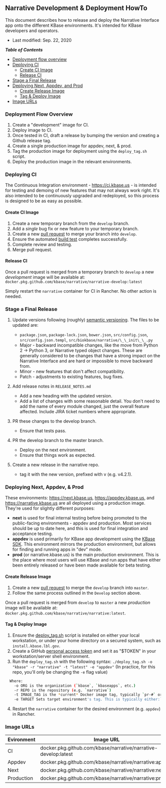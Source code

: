 ## Narrative Development & Deployment HowTo

This document describes how to release and deploy the Narrative Interface app onto the different KBase environments. It's intended for KBase developers and operators.

- Last modified: Sep. 22, 2020

**_Table of Contents_**

-   [Deployment flow overview](#deployment-flow-overview)
-   [Deploying CI](#deploying-ci)
    -   [Create CI Image](#create-ci-image)
    -   [Release CI](#release-ci)
-   [Stage a Final Release](#stage-a-final-release)
-   [Deploying Next, Appdev, and Prod](#deploying-next,-appdev-&-prod)
    -   [Create Release Image](#create-release-image)
    -   [Tag & Deploy Image](#tag-&-deploy-image)
-   [Image URLs](#image-urls)

### Deployment Flow Overview

1.  Create a "development" image for CI.
2.  Deploy image to CI.
3.  Once tested in CI, draft a release by bumping the version and creating a Github release tag.
4.  Create a single production image for appdev, next, & prod.
5.  Tag the production image for deployment using the `deploy_tag.sh` script.
6.  Deploy the production image in the relevant environments.

### Deploying CI

The Continuous Integration environment - <https://ci.kbase.us> - is intended for testing and demoing of new features that may not always work right. It's also intended to be continuously upgraded and redeployed, so this process is designed to be as easy as possible.

#### Create CI Image

1.  Create a new temporary branch from the `develop` branch.
2.  Add a _single_ bug fix or new feature to your temporary branch.
3.  Create a new [pull request](https://github.com/kbase/narrative/compare) to merge your branch into `develop`.
4.  Ensure the automated [build test](https://github.com/kbase/narrative/actions?query=workflow%3A%22Build+Test+Image%22) completes successfully.
5.  Complete review and testing.
6.  Merge pull request.

#### Release CI

Once a pull request is merged from a temporary branch to `develop` a new _development_ image will be available at:
`docker.pkg.github.com/kbase/narrative/narrative-develop:latest`

Simply restart the `narrative` container for CI in Rancher. No other action is needed.

### Stage a Final Release

1.  Update versions following (roughly) [semantic versioning](https://semver.org). The files to be updated are:
    -   `package.json`, `package-lock.json`, `bower.json`, `src/config.json`, `src/config.json.templ`, `src/biokbase/narrative/\_\_init\_\_.py`
    -   Major - backward incompatible changes, like the move from Python 2 -> Python 3, or Narrative typed object changes. These are generally considered to be changes that have a strong impact on the Narrative Interface and are hard or impossible to move backward from.
    -   Minor - new features that don't affect compatibility.
    -   Patch - adjustments to existing features, bug fixes.  

2.  Add release notes in `RELEASE_NOTES.md`
    -   Add a new heading with the updated version.
    -   Add a list of changes with some reasonable detail. You don't need to add the name of every module changed, just the overall feature affected. Include JIRA ticket numbers where appropriate.

3.  PR these changes to the develop branch.
    -   Ensure that tests pass.

4.  PR the develop branch to the master branch.
    -   Deploy on the next environment.
    -   Ensure that things work as expected.

5.  Create a new release in the narrative repo.
    -   tag it with the new version, prefixed with v (e.g. v4.2.1).

### Deploying Next, Appdev, & Prod

These environments: <https://next.kbase.us>, <https://appdev.kbase.us>, and <https://narrative.kbase.us> are all deployed using a production image. They're used for slightly different purposes:

-   **next** is used for final internal testing before being promoted to the public-facing environments - appdev and production. Most services should be up to date here, and this is used for final integration and acceptance testing.
-   **appdev** is used primarily for KBase app development using the [KBase SDK](https://kbase.github.io/kb_sdk_docs/). This environment mirrors the production environment, but allows for finding and running apps in "dev" mode.
-   **prod** (or narrative.kbase.us) is the main production environment. This is the place where most users will use KBase and run apps that have either been entirely released or have been made available for beta testing.

#### Create Release Image

1.  Create a new [pull request](https://github.com/kbase/narrative/compare) to merge the `develop` branch into `master`.
2.  Follow the same process outlined in the `Develop` section above.

Once a pull request is merged from `develop` to `master` a new _production_ image will be available at:
`docker.pkg.github.com/kbase/narrative/narrative:latest`.

#### Tag & Deploy Image

1.  Ensure the [deploy_tag.sh](https://github.com/kbase/narrative-traefiker/blob/develop/.github/workflows/scripts/deploy_tag.sh) script is installed on either your local workstation, or under your home directory on a secured system, such as `install.kbase.lbl.gov`.
2.  Create a GitHub [personal access token](https://github.com/settings/tokens) and set it as "$TOKEN" in your workstation/server shell environment.
3.  Run the `deploy_tag.sh` with the following syntax: `./deploy_tag.sh -o "kbase" -r "narrative" -t "latest" -e "appdev"` (In practice, for this repo, you'll only be changing the `-e` flag value)

```bash
  Where:
    -o ORG is the organization (`kbase`, `kbaseapps`, etc.)
    -r REPO is the repository (e.g. `narrative`)
    -t IMAGE_TAG is the *current* Docker image tag, typically `pr-#` or `latest`
    -e TARGET Sets target environment's tag. This is typically either:`appdev`, `next`, or `prod`.
```

4.  Restart the `narrative` container for the desired environment (e.g. `appdev`) in Rancher.

### Image URLs

| Evironment | Image URL                                                      |
| ---------- | -------------------------------------------------------------- |
| CI         | docker.pkg.github.com/kbase/narrative/narrative-develop:latest |
| Appdev     | docker.pkg.github.com/kbase/narrative/narrative:appdev         |
| Next       | docker.pkg.github.com/kbase/narrative/narrative:next           |
| Production | docker.pkg.github.com/kbase/narrative/narrative:prod           |
